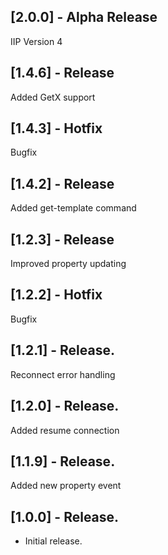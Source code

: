 ## [2.0.0] - Alpha Release
IIP Version 4

## [1.4.6] - Release
Added GetX support

## [1.4.3] - Hotfix
Bugfix

## [1.4.2] - Release
Added get-template command

## [1.2.3] - Release
Improved property updating

## [1.2.2] - Hotfix
Bugfix

## [1.2.1] - Release.
Reconnect error handling

## [1.2.0] - Release.
Added resume connection

## [1.1.9] - Release.
Added new property event

## [1.0.0] - Release.

* Initial release.